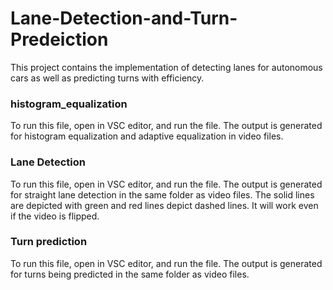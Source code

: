 # Lane-Detection-and-Turn-Predeiction
This project contains the implementation of detecting lanes for autonomous cars as well as predicting turns with efficiency. 

<h3> histogram_equalization </h3>
To run this file,
open in VSC editor, and run the file.
The output is generated for histogram equalization and adaptive equalization in video files.

<h3> Lane Detection </h3>
To run this file,
open in VSC editor, and run the file.
The output is generated for straight lane detection in the same folder as video files.
The solid lines are depicted with green and red lines depict dashed lines. 
It will work even if the video is flipped.
  
<h3> Turn prediction </h3>
To run this file,
open in VSC editor, and run the file.
The output is generated for turns being predicted in the same folder as video files.
